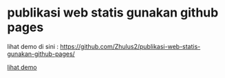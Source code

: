 # publikasi web statis gunakan github pages

lihat demo di sini : https://github.com/Zhulus2/publikasi-web-statis-gunakan-github-pages/

[lihat demo](https://github.com/Zhulus2/publikasi-web-statis-gunakan-github-pages/ )
